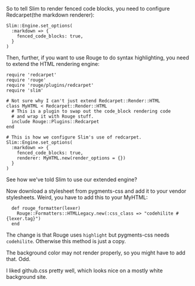 So to tell Slim to render fenced code blocks, you need to configure
Redcarpet(the markdown renderer):

```
Slim::Engine.set_options(
  :markdown => {
    fenced_code_blocks: true,
  }
)
```

Then, further, if you want to use Rouge to do syntax highlighting, you
need to extend the HTML rendering engine:

```
require 'redcarpet'
require 'rouge'
require 'rouge/plugins/redcarpet'
require 'slim'

# Not sure why I can't just extend Redcarpet::Render::HTML
class MyHTML < Redcarpet::Render::HTML
  # This is a plugin to swap out the code_block rendering code
  # and wrap it with Rouge stuff.
  include Rouge::Plugins::Redcarpet
end

# This is how we configure Slim's use of redcarpet.
Slim::Engine.set_options(
  :markdown => {
    fenced_code_blocks: true,
    renderer: MyHTML.new(render_options = {})
  }
)
```

See how we've told Slim to use our extended engine?

Now download a stylesheet from pygments-css and add it to your vendor
stylesheets. Weird, you have to add this to your MyHTML:

```
  def rouge_formatter(lexer)
    Rouge::Formatters::HTMLLegacy.new(:css_class => "codehilite #{lexer.tag}")
  end
```

The change is that Rouge uses `highlight` but pygments-css needs
`codehilite`. Otherwise this method is just a copy.

The background color may not render properly, so you might have to add
that. Odd.

I liked github.css pretty well, which looks nice on a mostly white
background site.
